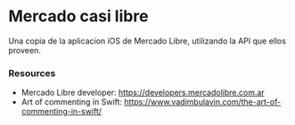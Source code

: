 # Mercado casi libre

Una copia de la aplicacion iOS de Mercado Libre, utilizando la API que ellos proveen.



### Resources

- Mercado Libre developer: https://developers.mercadolibre.com.ar
- Art of commenting in Swift: https://www.vadimbulavin.com/the-art-of-commenting-in-swift/
